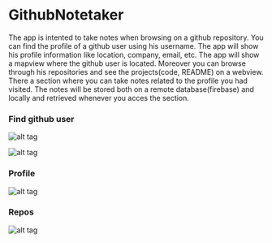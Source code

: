 # GithubNotetaker

The app is intented to take notes when browsing on a github repository. 
You can find the profile of a github user using his username. The app will show his profile information like location, 
company, email, etc. The app will show a mapview where the github user is located. Moreover you can browse through his repositories and see the projects(code, README) on a webview. There a section where 
you can take notes related to the profile you had visited. The notes will be stored both on a remote database(firebase) 
and locally and retrieved whenever you acces the section. 


### Find github user

![alt tag](https://i.imgur.com/wrUNF1I.png)

![alt tag](https://i.imgur.com/lRKTZVx.png)

### Profile

![alt tag](https://i.imgur.com/zk0M748.png)

### Repos

![alt tag](https://i.imgur.com/YTUKrJ4.png)
